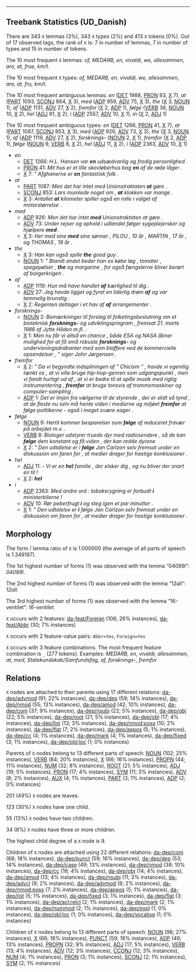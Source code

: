 

--------------------------------------------------------------------------------

## Treebank Statistics (UD_Danish)

There are 343 `X` lemmas (3%), 343 `X` types (2%) and 413 `X` tokens (0%).
Out of 17 observed tags, the rank of `X` is: 7 in number of lemmas, 7 in number of types and 15 in number of tokens.

The 10 most frequent `X` lemmas: <em>of, MEDARB, en, vivaldi, we, allesammen, are, at, frue, km/t.</em>

The 10 most frequent `X` types:  <em>of, MEDARB, en, vivaldi, we, allesammen, are, at, fru, km/t.</em>

The 10 most frequent ambiguous lemmas: <em>en</em> ([DET]() 1988, [PRON]() 93, [X]() 7), <em>at</em> ([PART]() 1093, [SCONJ]() 864, [X]() 3), <em>med</em> ([ADP]() 959, [ADV]() 75, [X]() 3), <em>the</em> ([X]() 3, [NOUN]() 1), <em>af</em> ([ADP]() 1131, [ADV]() 27, [X]() 2), <em>fremfor</em> ([X]() 2, [ADP]() 1), <em>følge</em> ([VERB]() 36, [NOUN]() 10, [X]() 2), <em>hel</em> ([ADJ]() 91, [X]() 2), <em>i</em> ([ADP]() 2557, [ADV]() 10, [X]() 1), <em>in</em> ([X]() 2, [ADJ]() 1)

The 10 most frequent ambiguous types:  <em>en</em> ([DET]() 1266, [PRON]() 41, [X]() 7), <em>at</em> ([PART]() 1087, [SCONJ]() 853, [X]() 3), <em>med</em> ([ADP]() 926, [ADV]() 73, [X]() 3), <em>the</em> ([X]() 3, [NOUN]() 1), <em>af</em> ([ADP]() 1119, [ADV]() 27, [X]() 2), <em>forsknings-</em> ([NOUN]() 2, [X]() 1), <em>fremfor</em> ([X]() 2, [ADP]() 1), <em>følge</em> ([NOUN]() 9, [VERB]() 8, [X]() 2), <em>hel</em> ([ADJ]() 11, [X]() 2), <em>i</em> ([ADP]() 2363, [ADV]() 10, [X]() 1)


* <em>en</em>
  * [DET]() 1266: <em>H.L. Hansen var <b>en</b> udsædvanlig og frodig personlighed .</em>
  * [PRON]() 41: <em>Mit hus er et lille skovløberhus bag <b>en</b> af de røde låger .</em>
  * [X]() 7: <em>" Afghanerne er <b>en</b> fantastisk folk .</em>
* <em>at</em>
  * [PART]() 1087: <em>Men det har intet med Unionstraktaten <b>at</b> gøre .</em>
  * [SCONJ]() 853: <em>Lars mumlede noget om , <b>at</b> klokken var mange .</em>
  * [X]() 3: <em>Antallet <b>at</b> kilometer spiller også en rolle i valget af motorstørrelse .</em>
* <em>med</em>
  * [ADP]() 926: <em>Men det har intet <b>med</b> Unionstraktaten at gøre .</em>
  * [ADV]() 73: <em>Under rejser og ophold i udlandet følger sygeplejersker og hjælpere <b>med</b> .</em>
  * [X]() 3: <em>Her med sine <b>med</b> sine sønner , PILOU , 10 år , MARTIN , 17 år , og THOMAS , 19 år .</em>
* <em>the</em>
  * [X]() 3: <em>Han kan også spille <b>the</b> good guy .</em>
  * [NOUN]() 1: <em>" Blandt andet beder han os købe løg , tomater , spegepølser , <b>the</b> og margarine , for også fængslerne bliver berørt af borgerkrigen .</em>
* <em>af</em>
  * [ADP]() 1119: <em>Hun må have handlet <b>af</b> kærlighed til dig .</em>
  * [ADV]() 27: <em>Jeg havde ligget og fyret en liderlig drøm <b>af</b> og var temmelig brunstig .</em>
  * [X]() 2: <em>Regenten deltager i et hav af <b>af</b> arrangementer .</em>
* <em>forsknings-</em>
  * [NOUN]() 2: <em>Bemærkninger til forslag til folketingsbeslutning om et bioteknisk <b>forsknings-</b> og udviklingsprogram , fremsat 21. marts 1986 af Jytte Hilden m.fl. .</em>
  * [X]() 1: <em>Men nu får vi altså en chance , både ESA og NASA åbner mulighed for at få små robuste <b>forsknings-</b> og undervisningsdrabanter med som blaffere ved de kommercielle opsendelser , " siger John Jørgensen .</em>
* <em>fremfor</em>
  * [X]() 2: <em>" Da vi begyndte indspilningen af " Chicism " , havde vi egentlig tænkt os , at vi ville bruge hip-hop-genren som udgangspunkt , men vi fandt hurtigt ud af , at vi er bedre til at spille musik med rigtig instrumentering , <b>fremfor</b> at bruge tonsvis af trommemaskiner og computer-sampling .</em>
  * [ADP]() 1: <em>Det er linjen fra vælgerne til de styrende , der er slidt så tynd , at de fleste nu selv må hente viden i medierne og miljøet <b>fremfor</b> at følge politikerne - også i meget svære sager .</em>
* <em>følge</em>
  * [NOUN]() 9: <em>Hertil kommer besparelser som <b>følge</b> af reduceret fravær på arbejdet m.v. .</em>
  * [VERB]() 8: <em>Biologer udstyrer truede dyr med radiosendere , så de kan <b>følge</b> dem konstant og få viden , der kan redde dyrene</em>
  * [X]() 2: <em>" Den udtalelse er i <b>følge</b> Jan Carlzon selv fremsat under en diskussion om faren for , at medier drager for hastige konklusioner .</em>
* <em>hel</em>
  * [ADJ]() 11: <em>- Vi er en <b>hel</b> familie , der elsker dig , og nu bliver der snart én til !</em>
  * [X]() 2: <em><b>hel</b></em>
* <em>i</em>
  * [ADP]() 2363: <em>Med andre ord : tobaksrygning er forbudt <b>i</b> ministerbilerne !</em>
  * [ADV]() 10: <em>Rør peberfrugt <b>i</b> og steg igen et par minutter .</em>
  * [X]() 1: <em>" Den udtalelse er <b>i</b> følge Jan Carlzon selv fremsat under en diskussion om faren for , at medier drager for hastige konklusioner .</em>

## Morphology

The form / lemma ratio of `X` is 1.000000 (the average of all parts of speech is 1.349187).

The 1st highest number of forms (1) was observed with the lemma “04099l”: <em>04099l</em>.

The 2nd highest number of forms (1) was observed with the lemma “12all”: <em>12all</em>.

The 3rd highest number of forms (1) was observed with the lemma “16-ventilet”: <em>16-ventilet</em>.

`X` occurs with 2 features: [da-feat/Foreign]() (106; 26% instances), [da-feat/Abbr]() (30; 7% instances)

`X` occurs with 2 feature-value pairs: `Abbr=Yes`, `Foreign=Yes`

`X` occurs with 3 feature combinations.
The most frequent feature combination is `_` (277 tokens).
Examples: <em>MEDARB, en, vivaldi, allesammen, at, med, Statskundskab/Samfundsfag, af, forsknings-, fremfor</em>


## Relations

`X` nodes are attached to their parents using 17 different relations: [da-dep/advmod]() (91; 22% instances), [da-dep/dep]() (59; 14% instances), [da-dep/nmod]() (55; 13% instances), [da-dep/amod]() (42; 10% instances), [da-dep/conj]() (37; 9% instances), [da-dep/nsubj]() (22; 5% instances), [da-dep/obj]() (22; 5% instances), [da-dep/root]() (21; 5% instances), [da-dep/obl]() (17; 4% instances), [da-dep/list]() (13; 3% instances), [da-dep/nmod:poss]() (10; 2% instances), [da-dep/flat]() (7; 2% instances), [da-dep/appos]() (5; 1% instances), [da-dep/cc]() (4; 1% instances), [da-dep/mark]() (4; 1% instances), [da-dep/fixed]() (3; 1% instances), [da-dep/obl:loc]() (1; 0% instances)

Parents of `X` nodes belong to 13 different parts of speech: [NOUN]() (102; 25% instances), [VERB]() (84; 20% instances), [X]() (66; 16% instances), [PROPN]() (44; 11% instances), [NUM]() (32; 8% instances), [ROOT]() (21; 5% instances), [ADJ]() (19; 5% instances), [PRON]() (17; 4% instances), [SYM]() (11; 3% instances), [ADV]() (8; 2% instances), [AUX]() (4; 1% instances), [PART]() (3; 1% instances), [ADP]() (2; 0% instances)

201 (49%) `X` nodes are leaves.

123 (30%) `X` nodes have one child.

55 (13%) `X` nodes have two children.

34 (8%) `X` nodes have three or more children.

The highest child degree of a `X` node is 9.

Children of `X` nodes are attached using 22 different relations: [da-dep/conj]() (68; 18% instances), [da-dep/punct]() (59; 16% instances), [da-dep/dep]() (53; 14% instances), [da-dep/case]() (49; 13% instances), [da-dep/nmod]() (38; 10% instances), [da-dep/cc]() (16; 4% instances), [da-dep/obj]() (14; 4% instances), [da-dep/amod]() (13; 4% instances), [da-dep/nsubj]() (11; 3% instances), [da-dep/advcl]() (8; 2% instances), [da-dep/advmod]() (8; 2% instances), [da-dep/nmod:poss]() (7; 2% instances), [da-dep/appos]() (5; 1% instances), [da-dep/list]() (5; 1% instances), [da-dep/fixed]() (3; 1% instances), [da-dep/flat]() (3; 1% instances), [da-dep/acl:relcl]() (2; 1% instances), [da-dep/mark]() (2; 1% instances), [da-dep/nummod]() (2; 1% instances), [da-dep/expl]() (1; 0% instances), [da-dep/obl:loc]() (1; 0% instances), [da-dep/vocative]() (1; 0% instances)

Children of `X` nodes belong to 13 different parts of speech: [NOUN]() (98; 27% instances), [X]() (66; 18% instances), [PUNCT]() (59; 16% instances), [ADP]() (49; 13% instances), [PROPN]() (32; 9% instances), [ADJ]() (17; 5% instances), [VERB]() (13; 4% instances), [ADV]() (12; 3% instances), [CCONJ]() (12; 3% instances), [NUM]() (4; 1% instances), [PRON]() (3; 1% instances), [SCONJ]() (2; 1% instances), [SYM]() (2; 1% instances)

